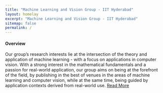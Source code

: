 ```yaml
---
title: "Machine Learning and Vision Group - IIT Hyderabad"
layout: homelay
excerpt: "Machine Learning and Vision Group - IIT Hyderabad"
sitemap: false
permalink: /
---
```


#### Overview 

Our group’s research interests lie at the intersection of the theory and application of machine learning - with a focus on applications in computer vision. With a strong interest in the mathematical fundamentals and a passion for real-world application, our group aims on being at the forefront of the field, by publishing in the best of venues in the areas of machine learning and computer vision, while at the same time, being guided by application contexts derived from real-world use. 
<a href="{{ site.url }}{{ site.baseurl }}/about">Read More</a>